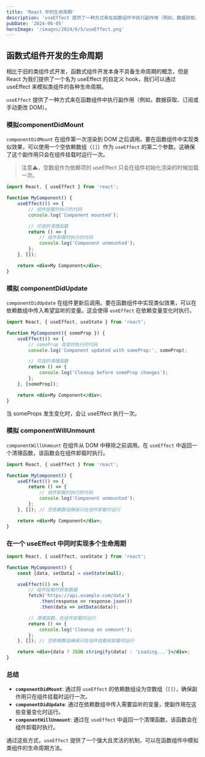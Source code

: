 ```yaml
---
title: 'React 中的生命周期'
description: 'useEffect 提供了一种方式来在函数组件中执行副作用（例如，数据获取、订阅或手动更改 DOM）。'
pubDate: '2024-06-05'
heroImage: '/images/2024/6/5/useEffect.png'
---
```


## 函数式组件开发的生命周期

相比于旧的类组件式开发，函数式组件开发本身不具备生命周期的概念，但是 React 为我们提供了一个名为 useEffect 的自定义 hook，我们可以通过 useEffect 来模拟类组件的各种生命周期。

`useEffect` 提供了一种方式来在函数组件中执行副作用（例如，数据获取、订阅或手动更改 DOM）。



### 模拟componentDidMount

`componentDidMount` 在组件第一次渲染到 DOM 之后调用。要在函数组件中实现类似效果，可以使用一个空依赖数组（`[]`）作为 `useEffect` 的第二个参数。这确保了这个副作用只会在组件挂载时运行一次。

> 注意⚠️，空数组作为依赖项的 useEffect 只会在组件初始化渲染的时候加载一次。

```jsx
import React, { useEffect } from 'react';

function MyComponent() {
    useEffect(() => {
        // 组件挂载时执行的代码
        console.log('Component mounted');

        // 可选的清理函数
        return () => {
            // 组件卸载时执行的代码
            console.log('Component unmounted');
        };
    }, []);

    return <div>My Component</div>;
}

```

### 模拟 componentDidUpdate

`componentDidUpdate` 在组件更新后调用。要在函数组件中实现类似效果，可以在依赖数组中传入希望监听的变量。这会使得 `useEffect` 在依赖变量变化时执行。

```jsx
import React, { useEffect, useState } from 'react';

function MyComponent({ someProp }) {
    useEffect(() => {
        // someProp 改变时执行的代码
        console.log('Component updated with someProp:', someProp);

        // 可选的清理函数
        return () => {
            console.log('Cleanup before someProp changes');
        };
    }, [someProp]);

    return <div>My Component</div>;
}

```

当 someProps 发生变化时，会让 useEffect 执行一次。



### 模拟 componentWillUnmount

`componentWillUnmount` 在组件从 DOM 中移除之前调用。在 `useEffect` 中返回一个清理函数，该函数会在组件卸载时执行。

```jsx
import React, { useEffect } from 'react';

function MyComponent() {
    useEffect(() => {
        return () => {
            // 组件卸载时执行的代码
            console.log('Component unmounted');
        };
    }, []); // 空依赖数组确保只在组件卸载时运行

    return <div>My Component</div>;
}

```

### 在一个 useEffect 中同时实现多个生命周期

```jsx
import React, { useEffect, useState } from 'react';

function MyComponent() {
    const [data, setData] = useState(null);

    useEffect(() => {
        // 组件挂载时获取数据
        fetch('https://api.example.com/data')
            .then(response => response.json())
            .then(data => setData(data));

        // 清理函数，在组件卸载时运行
        return () => {
            console.log('Cleanup on unmount');
        };
    }, []); // 空依赖数组确保只在组件挂载和卸载时运行

    return <div>{data ? JSON.stringify(data) : 'Loading...'}</div>;
}

```

### 总结

- **`componentDidMount`**: 通过将 `useEffect` 的依赖数组设为空数组（`[]`），确保副作用只在组件挂载时运行一次。
- **`componentDidUpdate`**: 通过在依赖数组中传入需要监听的变量，使副作用在这些变量变化时运行。
- **`componentWillUnmount`**: 通过在 `useEffect` 中返回一个清理函数，该函数会在组件卸载时执行。

通过这些方式，`useEffect` 提供了一个强大且灵活的机制，可以在函数组件中模拟类组件的生命周期方法。























































